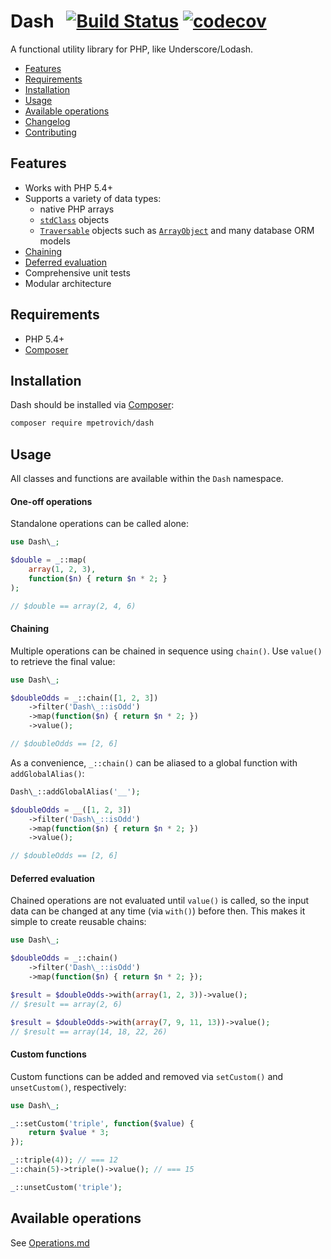 Dash &nbsp; [![Build Status](https://travis-ci.org/mpetrovich/Dash.svg?branch=master)](https://travis-ci.org/mpetrovich/Dash) [![codecov](https://codecov.io/gh/mpetrovich/Dash/branch/master/graph/badge.svg)](https://codecov.io/gh/mpetrovich/Dash)
===
A functional utility library for PHP, like Underscore/Lodash.

- [Features](#features)
- [Requirements](#requirements)
- [Installation](#installation)
- [Usage](#usage)
- [Available operations](Operations.md)
- [Changelog](CHANGELOG.md)
- [Contributing](CONTRIBUTING.md)


Features
---
- Works with PHP 5.4+
- Supports a variety of data types:
	- native PHP arrays
	- [`stdClass`](http://php.net/manual/en/reserved.classes.php) objects
	- [`Traversable`](http://php.net/manual/en/class.traversable.php) objects such as [`ArrayObject`](http://php.net/manual/en/class.arrayobject.php) and many database ORM models
- [Chaining](#chaining)
- [Deferred evaluation](#deferred-evaluation)
- Comprehensive unit tests
- Modular architecture


Requirements
---
- PHP 5.4+
- [Composer](https://getcomposer.org/)


Installation
---
Dash should be installed via [Composer](https://getcomposer.org/):
```sh
composer require mpetrovich/dash
```


Usage
---
All classes and functions are available within the `Dash` namespace.


#### One-off operations
Standalone operations can be called alone:

```php
use Dash\_;

$double = _::map(
	array(1, 2, 3),
	function($n) { return $n * 2; }
);

// $double == array(2, 4, 6)
```


#### Chaining
Multiple operations can be chained in sequence using `chain()`. Use `value()` to retrieve the final value:

```php
use Dash\_;

$doubleOdds = _::chain([1, 2, 3])
	->filter('Dash\_::isOdd')
	->map(function($n) { return $n * 2; })
	->value();

// $doubleOdds == [2, 6]
```

As a convenience, `_::chain()` can be aliased to a global function with `addGlobalAlias()`:

```php
Dash\_::addGlobalAlias('__');

$doubleOdds = __([1, 2, 3])
	->filter('Dash\_::isOdd')
	->map(function($n) { return $n * 2; })
	->value();

// $doubleOdds == [2, 6]
```


#### Deferred evaluation
Chained operations are not evaluated until `value()` is called, so the input data can be changed at any time (via `with()`) before then. This makes it simple to create reusable chains:

```php
use Dash\_;

$doubleOdds = _::chain()
	->filter('Dash\_::isOdd')
	->map(function($n) { return $n * 2; });

$result = $doubleOdds->with(array(1, 2, 3))->value();
// $result == array(2, 6)

$result = $doubleOdds->with(array(7, 9, 11, 13))->value();
// $result == array(14, 18, 22, 26)
```


#### Custom functions
Custom functions can be added and removed via `setCustom()` and `unsetCustom()`, respectively:

```php
use Dash\_;

_::setCustom('triple', function($value) {
	return $value * 3;
});

_::triple(4)); // === 12
_::chain(5)->triple()->value(); // === 15

_::unsetCustom('triple');
```


Available operations
---
See [Operations.md](Operations.md)
